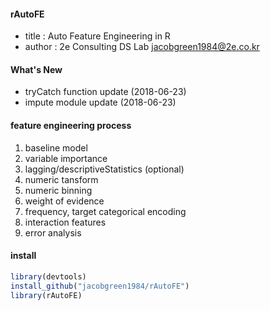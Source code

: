 #### rAutoFE
- title : Auto Feature Engineering in R
- author : 2e Consulting DS Lab <jacobgreen1984@2e.co.kr>

#### What's New
- tryCatch function update (2018-06-23) 
- impute module update (2018-06-23)

#### feature engineering process  
1) baseline model 
2) variable importance 
3) lagging/descriptiveStatistics (optional) 
4) numeric tansform 
5) numeric binning 
6) weight of evidence 
7) frequency, target categorical encoding 
8) interaction features 
9) error analysis 

#### install 
```r
library(devtools)
install_github("jacobgreen1984/rAutoFE")
library(rAutoFE)
```

